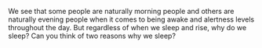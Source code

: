 We see that some people are naturally morning people and others are naturally
evening people when it comes to being awake and alertness levels throughout the
day. But regardless of when we sleep and rise, why do we sleep? Can you think
of two reasons why we sleep?

